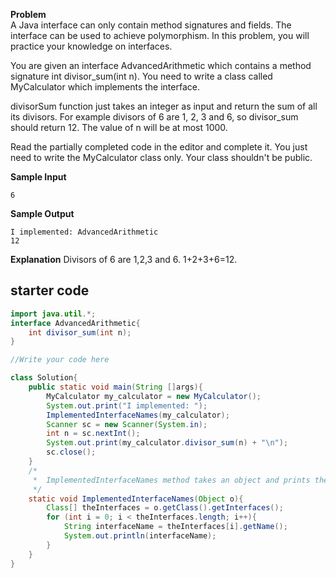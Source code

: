 **Problem**  
A Java interface can only contain method signatures and fields. The interface can be used to achieve polymorphism. In this problem, you will practice your knowledge on interfaces.

You are given an interface AdvancedArithmetic which contains a method signature int divisor_sum(int n). You need to write a class called MyCalculator which implements the interface.

divisorSum function just takes an integer as input and return the sum of all its divisors. For example divisors of 6 are 1, 2, 3 and 6, so divisor_sum should return 12. The value of n will be at most 1000.

Read the partially completed code in the editor and complete it. You just need to write the MyCalculator class only. Your class shouldn't be public.

**Sample Input**

```
6
```

**Sample Output**

```
I implemented: AdvancedArithmetic
12
```

**Explanation**
Divisors of 6 are 1,2,3 and 6. 1+2+3+6=12.


## starter code
```java
import java.util.*;
interface AdvancedArithmetic{
    int divisor_sum(int n);
}

//Write your code here

class Solution{
    public static void main(String []args){
        MyCalculator my_calculator = new MyCalculator();
        System.out.print("I implemented: ");
        ImplementedInterfaceNames(my_calculator);
        Scanner sc = new Scanner(System.in);
        int n = sc.nextInt();
        System.out.print(my_calculator.divisor_sum(n) + "\n");
        sc.close();
    }
    /*
     *  ImplementedInterfaceNames method takes an object and prints the name of the interfaces it implemented
     */
    static void ImplementedInterfaceNames(Object o){
        Class[] theInterfaces = o.getClass().getInterfaces();
        for (int i = 0; i < theInterfaces.length; i++){
            String interfaceName = theInterfaces[i].getName();
            System.out.println(interfaceName);
        }
    }
}
```